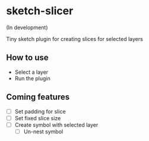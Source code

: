 # sketch-slicer

(In development)

Tiny sketch plugin for creating slices for selected layers

## How to use
- Select a layer
- Run the plugin

## Coming features
- [ ] Set padding for slice
- [ ] Set fixed slice size
- [ ] Create symbol with selected layer
  - [ ] Un-nest symbol
